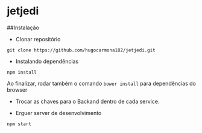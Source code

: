 # jetjedi

##Instalação
- Clonar repositório

```
git clone https://github.com/hugocarmona182/jetjedi.git
```

- Instalando dependências 

```npm install```

Ao finalizar, rodar também o comando ```bower install``` para dependências do browser

- Trocar as chaves para o Backand dentro de cada service.

- Erguer server de desenvolvimento

```npm start```


